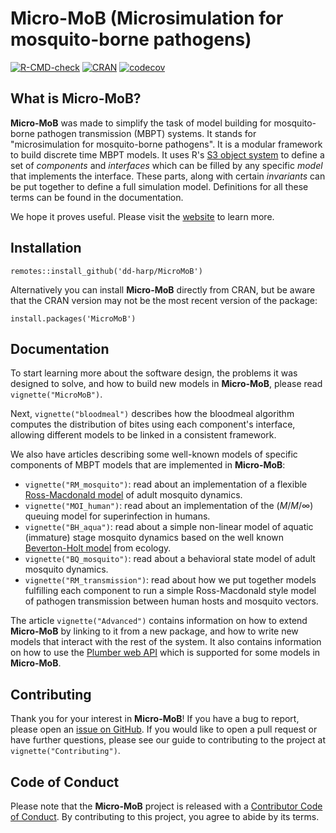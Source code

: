 # Micro-MoB (Microsimulation for mosquito-borne pathogens)

<!-- badges: start -->
[![R-CMD-check](https://github.com/dd-harp/MicroMoB/workflows/R-CMD-check/badge.svg)](https://github.com/dd-harp/MicroMoB/actions)
[![CRAN](https://www.r-pkg.org/badges/version/MicroMoB)](https://cran.r-project.org/package=MicroMoB)
[![codecov](https://codecov.io/gh/dd-harp/MicroMoB/branch/main/graph/badge.svg?token=VAZXH6PVNG)](https://app.codecov.io/gh/dd-harp/MicroMoB)
<!-- badges: end -->

## What is Micro-MoB?

**Micro-MoB** was made to simplify the task of model building for mosquito-borne pathogen transmission (MBPT) systems. 
It stands for "microsimulation for mosquito-borne pathogens". It is a modular
framework to build discrete time MBPT models. It uses R's [S3 object system](http://adv-r.had.co.nz/S3.html)
to define a set of _components_ and _interfaces_ which can be filled by any specific _model_ that
implements the interface. These parts, along with certain _invariants_ can be put
together to define a full simulation model. Definitions for all these terms can be found
in the documentation.

We hope it proves useful. Please visit the [website](https://dd-harp.github.io/MicroMoB/) to learn more.

## Installation

```
remotes::install_github('dd-harp/MicroMoB')
```

Alternatively you can install **Micro-MoB** directly from CRAN, but be aware that the CRAN version may not be the most recent version of the package:

```
install.packages('MicroMoB')
```

## Documentation

To start learning more about the software design, the problems it was designed to solve,
and how to build new models in **Micro-MoB**, please read `vignette("MicroMoB")`. 

Next, `vignette("bloodmeal")` describes how the bloodmeal algorithm computes
the distribution of bites using each component's interface, allowing different models
to be linked in a consistent framework.

We also have articles describing some well-known models of specific components
of MBPT models that are implemented in **Micro-MoB**:

  * `vignette("RM_mosquito")`: read about an implementation of a flexible [Ross-Macdonald
  model](https://journals.plos.org/plospathogens/article?id=10.1371/journal.ppat.1002588) of adult mosquito dynamics.
  * `vignette("MOI_human")`: read about an implementation of the $(M/M/\infty)$ queuing
  model for superinfection in humans.
  * `vignette("BH_aqua")`: read about a simple non-linear model of aquatic (immature)
  stage mosquito dynamics based on the well known [Beverton-Holt model](https://en.wikipedia.org/wiki/Beverton-Holt_model) from ecology.
  * `vignette("BQ_mosquito")`: read about a behavioral state model of adult mosquito
  dynamics.
  * `vignette("RM_transmission")`: read about how we put together models fulfilling
  each component to run a simple Ross-Macdonald style model of pathogen transmission
  between human hosts and mosquito vectors.
  
The article `vignette("Advanced")` contains information on how to extend **Micro-MoB**
by linking to it from a new package, and how to write new models that interact with
the rest of the system. It also contains information on how to use the
[Plumber web API](https://www.rplumber.io/) which is supported for some models in **Micro-MoB**.

## Contributing

Thank you for your interest in **Micro-MoB**! If you have a bug to report, please
open an [issue on GitHub](https://github.com/dd-harp/MicroMoB/issues). If you would like
to open a pull request or have further questions, please see our guide to
contributing to the project at `vignette("Contributing")`.

## Code of Conduct
  
Please note that the **Micro-MoB** project is released with a [Contributor Code of Conduct](https://contributor-covenant.org/version/2/0/CODE_OF_CONDUCT.html). By contributing to this project, you agree to abide by its terms.
